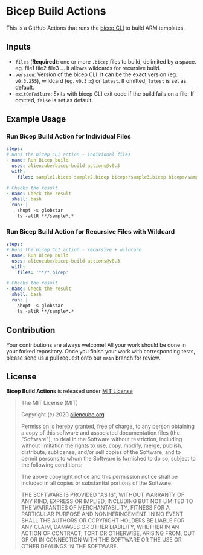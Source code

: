 # Bicep Build Actions #

This is a GitHub Actions that runs the [bicep CLI](https://github.com/Azure/bicep) to build ARM templates.


## Inputs ##

* `files` (**Required**): one or more `.bicep` files to build, delimited by a space. eg. file1 file2 file3 ... It allows wildcards for recursive build.
* `version`: Version of the bicep CLI. It can be the exact version (eg. `v0.3.255`), wildcard (eg. `v0.3.x`) or `latest`. If omitted, `latest` is set as default.
* `exitOnFailure`: Exits with bicep CLI exit code if the build fails on a file. If omitted, `false` is set as default.


## Example Usage ##

### Run Bicep Build Action for Individual Files ###

```yaml
steps:
# Runs the bicep CLI action - individual files
- name: Run Bicep build
  uses: aliencube/bicep-build-actions@v0.3
  with:
    files: sample1.bicep sample2.bicep biceps/sample3.bicep biceps/sample4.bicep

# Checks the result
- name: Check the result
  shell: bash
  run: |
    shopt -s globstar
    ls -altR **/sample*.*
```


### Run Bicep Build Action for Recursive Files with Wildcard ###

```yaml
steps:
# Runs the bicep CLI action - recursive + wildcard
- name: Run Bicep build
  uses: aliencube/bicep-build-actions@v0.3
  with:
    files: '**/*.bicep'

# Checks the result
- name: Check the result
  shell: bash
  run: |
    shopt -s globstar
    ls -altR **/sample*.*
```


## Contribution ##

Your contributions are always welcome! All your work should be done in your forked repository. Once you finish your work with corresponding tests, please send us a pull request onto our `main` branch for review.


## License ##

**Bicep Build Actions** is released under [MIT License](http://opensource.org/licenses/MIT)

> The MIT License (MIT)
>
> Copyright (c) 2020 [aliencube.org](https://aliencube.org)
> 
> Permission is hereby granted, free of charge, to any person obtaining a copy of this software and associated documentation files (the "Software"), to deal in the Software without restriction, including without limitation the rights to use, copy, modify, merge, publish, distribute, sublicense, and/or sell copies of the Software, and to permit persons to whom the Software is furnished to do so, subject to the following conditions:
> 
> The above copyright notice and this permission notice shall be included in all copies or substantial portions of the Software.
> 
> THE SOFTWARE IS PROVIDED "AS IS", WITHOUT WARRANTY OF ANY KIND, EXPRESS OR IMPLIED, INCLUDING BUT NOT LIMITED TO THE WARRANTIES OF MERCHANTABILITY, FITNESS FOR A PARTICULAR PURPOSE AND NONINFRINGEMENT. IN NO EVENT SHALL THE AUTHORS OR COPYRIGHT HOLDERS BE LIABLE FOR ANY CLAIM, DAMAGES OR OTHER LIABILITY, WHETHER IN AN ACTION OF CONTRACT, TORT OR OTHERWISE, ARISING FROM, OUT OF OR IN CONNECTION WITH THE SOFTWARE OR THE USE OR OTHER DEALINGS IN THE SOFTWARE.
